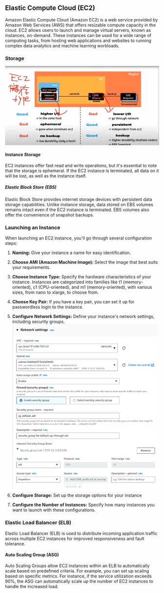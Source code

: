 ## Elastic Compute Cloud (EC2)

Amazon Elastic Compute Cloud (Amazon EC2) is a web service provided by Amazon Web Services (AWS) that offers resizable compute capacity in the cloud. EC2 allows users to launch and manage virtual servers, known as instances, on-demand. These instances can be used for a wide range of computing tasks, from hosting web applications and websites to running complex data analytics and machine learning workloads.

### Storage

![](./images/ec2.png)

#### Instance Storage

EC2 instances offer fast read and write operations, but it's essential to note that the storage is ephemeral. If the EC2 instance is terminated, all data on it will be lost, as well as the instance itself.

##### Elastic Block Store (EBS)

Elastic Block Store provides internet storage devices with persistent data storage capabilities. Unlike instance storage, data stored on EBS volumes remains intact even if the EC2 instance is terminated. EBS volumes also offer the convenience of snapshot backups.

### Launching an Instance

When launching an EC2 instance, you'll go through several configuration steps:

1. **Naming:** Give your instance a name for easy identification.
2. **Choose AMI (Amazon Machine Image):** Select the image that best suits your requirements.
3. **Choose Instance Type:** Specify the hardware characteristics of your instance. Instances are categorized into families like t1 (memory-oriented), c1 (CPU-oriented), and m1 (memory-oriented), with various sizes, from nano to xlarge, to choose from.
4. **Choose Key Pair:** If you have a key pair, you can set it up for passwordless login to the instance.
5. **Configure Network Settings:** Define your instance's network settings, including security groups.![](/images/sg.png)

6. **Configure Storage:** Set up the storage options for your instance

7. **Configure the Number of Instances:** Specify how many instances you want to launch with these configurations.

### Elastic Load Balancer (ELB) 

Elastic Load Balancer (ELB) is used to distribute incoming application traffic across multiple EC2 instances for improved responsiveness and fault tolerance.

#### Auto Scaling Group (ASG)

Auto Scaling Groups allow EC2 instances within an ELB to automatically scale based on predefined criteria. For example, you can set up scaling based on specific metrics. For instance, if the service utilization exceeds 90%, the ASG can automatically scale up the number of EC2 instances to handle the increased load.